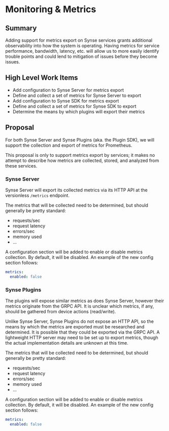 # Monitoring & Metrics
## Summary
Adding support for metrics export on Synse services grants additional observability
into how the system is operating. Having metrics for service performance, bandwidth,
latency, etc. will allow us to more easily identify trouble points and could lend to
mitigation of issues before they become issues. 

## High Level Work Items
- Add configuration to Synse Server for metrics export
- Define and collect a set of metrics for Synse Server to export
- Add configuration to Synse SDK for metrics export
- Define and collect a set of metrics for Synse SDK to export
- Determine the means by which plugins will export their metrics

## Proposal
For both Synse Server and Synse Plugins (aka. the Plugin SDK), we will support the
collection and export of metrics for Prometheus.

This proposal is only to support metrics export by services; it makes no attempt
to describe how metrics are collected, stored, and analyzed from these services.

### Synse Server
Synse Server will export its collected metrics via its HTTP API at the versionless
`/metrics` endpoint.

The metrics that will be collected need to be determined, but should generally be
pretty standard:
- requests/sec
- request latency
- errors/sec
- memory used
- ...

A configuration section will be added to enable or disable metrics collection.
By default, it will be disabled. An example of the new config section follows:

```yaml
metrics:
  enabled: false
```

### Synse Plugins
The plugins will expose similar metrics as does Synse Server, however their metrics
originate from the GRPC API. It is unclear which metrics, if any, should be gathered
from device actions (read/write).

Unlike Synse Server, Synse Plugins do not expose an HTTP API, so the means by which
the metrics are exported must be researched and determined. It is possible that they
could be exported via the GRPC API. A lightweight HTTP server may need to be set up
to export metrics, though the actual implementation details are unknown at this time.

The metrics that will be collected need to be determined, but should generally be
pretty standard:
- requests/sec
- request latency
- errors/sec
- memory used
- ...

A configuration section will be added to enable or disable metrics collection.
By default, it will be disabled. An example of the new config section follows:

```yaml
metrics:
  enabled: false
```